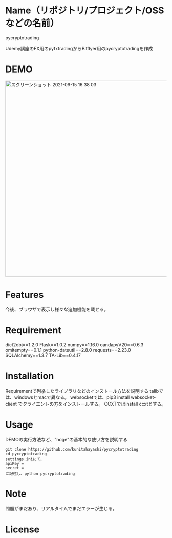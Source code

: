 # Name（リポジトリ/プロジェクト/OSSなどの名前）
 
pycryptotrading
 

Udemy講座のFX用のpyfxtradingからBitflyer用のpycryptotradingを作成

# DEMO
 
<img width="613" alt="スクリーンショット 2021-09-15 16 38 03" src="https://user-images.githubusercontent.com/79304693/133953422-0df86d70-5cbc-4fa4-9985-1cf650b60eb9.png">
 
# Features

今後、ブラウザで表示し様々な追加機能を載せる。
 
# Requirement

dict2obj==1.2.0
Flask==1.0.2
numpy==1.16.0
oandapyV20==0.6.3
omitempty==0.1.1
python-dateutil==2.8.0
requests==2.23.0
SQLAlchemy==1.3.7
TA-Lib==0.4.17
 
# Installation

Requirementで列挙したライブラリなどのインストール方法を説明する
talibでは、windowsとmacで異なる。
websocketでは、pip3 install websocket-client でクライエントの方をインストールする。
CCXTではinstall ccxtとする。

# Usage
 
DEMOの実行方法など、"hoge"の基本的な使い方を説明する
 
```
git clone https://github.com/kunitahayashi/pycryptotrading
cd pycryptotrading
settings.iniにて、  
apiKey = 
secret = 
に記述し、python pycryptotrading
```
 
# Note
 
問題がまだあり、リアルタイムでまだエラーが生じる。

 
# License

